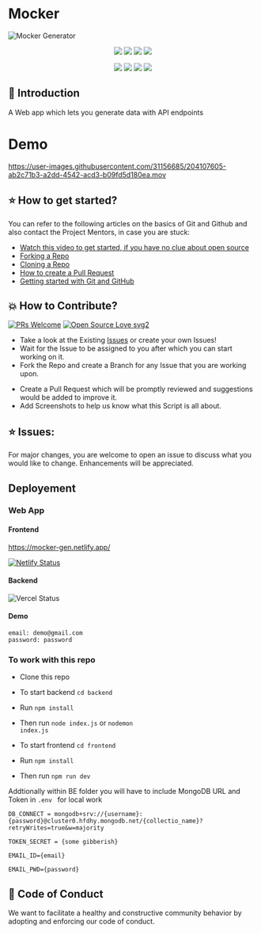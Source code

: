 # Mocker

![Mocker Generator](https://socialify.git.ci/shelcia/mocker/image?description=1&font=KoHo&forks=1&issues=1&language=1&owner=1&pattern=Brick%20Wall&pulls=1&stargazers=1&theme=Dark)

<!-- [![DeepScan grade](https://deepscan.io/api/teams/19881/projects/23324/branches/705580/badge/grade.svg)](https://deepscan.io/dashboard#view=project&tid=19881&pid=23324&bid=705580) -->

<p align="center">
<img src="https://img.shields.io/badge/language-React-blue?style=for-the-badge">
<img src="https://img.shields.io/badge/language-MongoDB-blue?style=for-the-badge">
<img src="https://img.shields.io/badge/language-Express-blue?style=for-the-badge">
<img src="https://img.shields.io/badge/language-Nodejs-blue?style=for-the-badge">  
 </p>
 
<p align="center">
<img src="https://img.shields.io/github/stars/shelcia/mocker?style=for-the-badge" />
<img src="https://img.shields.io/github/forks/shelcia/mocker?style=for-the-badge" />  
<img src="https://img.shields.io/github/issues-raw/shelcia/mocker?style=for-the-badge"/>
<img src="https://img.shields.io/github/issues-pr-closed-raw/shelcia/mocker?style=for-the-badge" >
</p>

## 📌 Introduction

A Web app which lets you generate data with API endpoints

# Demo

https://user-images.githubusercontent.com/31156685/204107605-ab2c71b3-a2dd-4542-acd3-b09fd5d180ea.mov

## ⭐ How to get started?

You can refer to the following articles on the basics of Git and Github and also contact the Project Mentors, in case you are stuck:

- [Watch this video to get started, if you have no clue about open source](https://youtu.be/SL5KKdmvJ1U)
- [Forking a Repo](https://help.github.com/en/github/getting-started-with-github/fork-a-repo)
- [Cloning a Repo](https://help.github.com/en/desktop/contributing-to-projects/creating-a-pull-request)
- [How to create a Pull Request](https://opensource.com/article/19/7/create-pull-request-github)
- [Getting started with Git and GitHub](https://towardsdatascience.com/getting-started-with-git-and-github-6fcd0f2d4ac6)

## 💥 How to Contribute?

[![PRs Welcome](https://img.shields.io/badge/PRs-welcome-brightgreen.svg?style=flat-square)](http://makeapullrequest.com)
[![Open Source Love svg2](https://badges.frapsoft.com/os/v2/open-source.svg?v=103)](https://github.com/ellerbrock/open-source-badges/)

- Take a look at the Existing [Issues](https://github.com/shelcia/mocker/issues) or create your own Issues!
- Wait for the Issue to be assigned to you after which you can start working on it.
- Fork the Repo and create a Branch for any Issue that you are working upon.
<!-- - Read the [Code of Conduct](https://github.com/shelcia/CRM/blob/master/CODE_OF_CONDUCT.md) -->
- Create a Pull Request which will be promptly reviewed and suggestions would be added to improve it.
- Add Screenshots to help us know what this Script is all about.

## ⭐ Issues:

For major changes, you are welcome to open an issue to discuss what you would like to change. Enhancements will be appreciated.

</p>

## Deployement

### Web App

#### Frontend

https://mocker-gen.netlify.app/

[![Netlify Status](https://api.netlify.com/api/v1/badges/26eb34f4-5250-4bf3-86f4-dcb70b2cd822/deploy-status)](https://app.netlify.com/sites/mocker-gen/deploys)

#### Backend

![Vercel Status](https://vercelbadge.vercel.app/api/shelcia/mocker?style=for-the-badge)

#### Demo

```
email: demo@gmail.com
password: password
```

### To work with this repo

- Clone this repo

- To start backend <code>cd backend</code>

- Run <code>npm install</code>

- Then run <code>node index.js</code> or <code>nodemon index.js</code>

- To start frontend <code>cd frontend</code>

- Run <code>npm install</code>

- Then run <code>npm run dev</code>

Addtionally within BE folder you will have to include MongoDB URL and Token in <code>.env </code> for local work

```
DB_CONNECT = mongodb+srv://{username}:{password}@cluster0.hfdhy.mongodb.net/{collectio_name}?retryWrites=true&w=majority

TOKEN_SECRET = {some gibberish}

EMAIL_ID={email}

EMAIL_PWD={password}

```

## 💼 Code of Conduct

We want to facilitate a healthy and constructive community behavior by adopting and enforcing our code of conduct.

<!-- Please adhere toward our [Code-of-Conduct](code-of-conduct.md). -->
